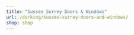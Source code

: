 ```yaml
---
title: "Sussex Surrey Doors & Windows"
url: /dorking/sussex-surrey-doors-and-windows/
shop: shop
---
```

